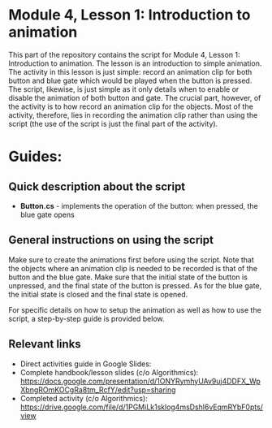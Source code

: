# Module 4, Lesson 1: Introduction to animation

This part of the repository contains the script for Module 4, Lesson 1: Introduction to animation. The lesson is an introduction to simple animation. The activity in this lesson is just simple: record an animation clip for both button and blue gate which would be played when the button is pressed. The script, likewise, is just simple as it only details when to enable or disable the animation of both button and gate. The crucial part, however, of the activity is to how record an animation clip for the objects. Most of the activity, therefore, lies in recording the animation clip rather than using the script (the use of the script is just the final part of the activity).

# Guides:

## Quick description about the script

* <b>Button.cs</b> - implements the operation of the button: when pressed, the blue gate opens

## General instructions on using the script

Make sure to create the animations first before using the script. Note that the objects where an animation clip is needed to be recorded is that of the button and the blue gate. Make sure that the initial state of the button is unpressed, and the final state of the button is pressed. As for the blue gate, the initial state is closed and the final state is opened.

For specific details on how to setup the animation as well as how to use the script, a step-by-step guide is provided below.

## Relevant links

* Direct activities guide in Google Slides: 
* Complete handbook/lesson slides (c/o Algorithmics): https://docs.google.com/presentation/d/1ONYRymhyUAv9uj4DDFX_WpXbngROmKOCgRa8tm_RcfY/edit?usp=sharing
* Completed activity (c/o Algorithmics): https://drive.google.com/file/d/1PGMiLk1sklog4msDshl6vEqmRYbF0pts/view
